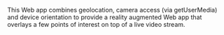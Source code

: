 This Web app combines geolocation, camera access (via getUserMedia) and device orientation to provide a reality augmented Web app that overlays a few points of interest on top of a live video stream.